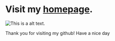 # Visit my [homepage](https://wellsonhuang.github.io/wellsonhuang.github.io/).

![This is a alt text.](https://gifimage.net/wp-content/uploads/2017/11/gif-tierno-11.gif)

Thank you for visiting my github! Have a nice day 
